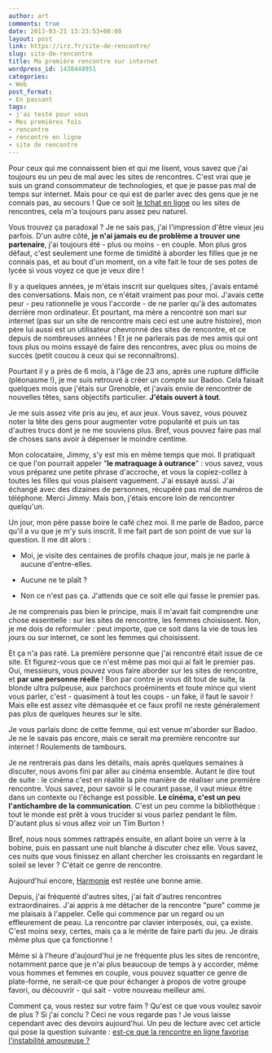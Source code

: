 ```yaml
---
author: art
comments: true
date: 2013-03-21 13:23:53+00:00
layout: post
link: https://irz.fr/site-de-rencontre/
slug: site-de-rencontre
title: Ma première rencontre sur internet
wordpress_id: 1438448951
categories:
- Web
post_format:
- En passant
tags:
- j'ai testé pour vous
- Mes premières fois
- rencontre
- rencontre en ligne
- site de rencontre
---
```


Pour ceux qui me connaissent bien et qui me lisent, vous savez que j'ai toujours eu un peu de mal avec les sites de rencontres. C'est vrai que je suis un grand consommateur de technologies, et que je passe pas mal de temps sur internet.<!-- more --> Mais pour ce qui est de parler avec des gens que je ne connais pas, au secours ! Que ce soit [le tchat en ligne](http://badoo.com/fr/) ou les sites de rencontres, cela m'a toujours paru assez peu naturel.

Vous trouvez ça paradoxal ? Je ne sais pas, j'ai l'impression d'être vieux jeu parfois. D'un autre côté, **je n'ai jamais eu de problème a trouver une partenaire**, j'ai toujours été - plus ou moins - en couple. Mon plus gros défaut, c'est seulement une forme de timidité à aborder les filles que je ne connais pas, et au bout d'un moment, on a vite fait le tour de ses potes de lycée si vous voyez ce que je veux dire !

Il y a quelques années, je m'étais inscrit sur quelques sites, j'avais entamé des conversations. Mais non, ce n'était vraiment pas pour moi. J'avais cette peur - peu rationnelle je vous l'accorde - de ne parler qu'à des automates derrière mon ordinateur. Et pourtant, ma mère a rencontré son mari sur internet (pas sur un site de rencontre mais ceci est une autre histoire), mon père lui aussi est un utilisateur chevronné des sites de rencontre, et ce depuis de nombreuses années ! Et je ne parlerais pas de mes amis qui ont tous plus ou moins essayé de faire des rencontres, avec plus ou moins de succès (petit coucou à ceux qui se reconnaîtrons).

Pourtant il y a près de 6 mois, à l'âge de 23 ans, après une rupture difficile (pléonasme !), je me suis retrouvé à créer un compte sur Badoo. Cela faisait quelques mois que j'étais sur Grenoble, et j'avais envie de rencontrer de nouvelles têtes, sans objectifs particulier. **J'étais ouvert à tout**.

Je me suis assez vite pris au jeu, et aux jeux. Vous savez, vous pouvez noter la tête des gens pour augmenter votre popularité et puis un tas d'autres trucs dont je ne me souviens plus. Bref, vous pouvez faire pas mal de choses sans avoir à dépenser le moindre centime.

Mon colocataire, Jimmy, s'y est mis en même temps que moi. Il pratiquait ce que l'on pourrait appeler "**le matraquage à outrance**" : vous savez, vous vous préparez une petite phrase d'accroche, et vous la copiez-collez à toutes les filles qui vous plaisent vaguement. J'ai essayé aussi. J'ai échangé avec des dizaines de personnes, récupéré pas mal de numéros de téléphone. Merci Jimmy. Mais bon, j'étais encore loin de rencontrer quelqu'un.

Un jour, mon père passe boire le café chez moi. Il me parle de Badoo, parce qu'il a vu que je m'y suis inscrit. Il me fait part de son point de vue sur la question. Il me dit alors :




- Moi, je visite des centaines de profils chaque jour, mais je ne parle à aucune d'entre-elles.

- Aucune ne te plaît ?

- Non ce n'est pas ça. J'attends que ce soit elle qui fasse le premier pas.






Je ne comprenais pas bien le principe, mais il m'avait fait comprendre une chose essentielle : sur les sites de rencontre, les femmes choisissent. Non, je me dois de reformuler : peut importe, que ce soit dans la vie de tous les jours ou sur internet, ce sont les femmes qui choisissent.

Et ça n'a pas raté. La première personne que j'ai rencontré était issue de ce site. Et figurez-vous que ce n'est même pas moi qui ai fait le premier pas. Oui, messieurs, vous pouvez vous faire aborder sur les sites de rencontre, et **par une personne réelle** ! Bon par contre je vous dit tout de suite, la blonde ultra pulpeuse, aux parchocs proéminents et toute mince qui vient vous parler, c'est - quasiment à tout les coups - un fake, il faut le savoir ! Mais elle est assez vite démasquée et ce faux profil ne reste généralement pas plus de quelques heures sur le site.

Je vous parlais donc de cette femme, qui est venue m'aborder sur Badoo. Je ne le savais pas encore, mais ce serait ma première rencontre sur internet ! Roulements de tambours.

Je ne rentrerais pas dans les détails, mais après quelques semaines à discuter, nous avons fini par aller au cinéma ensemble. Autant le dire tout de suite : le cinéma c'est en réalité la pire manière de réaliser une première rencontre. Vous savez, pour savoir si le courant passe, il vaut mieux être dans un contexte ou l'échange est possible. **Le cinéma, c'est un peu l'antichambre de la communication**. C'est un peu comme la bibliothèque : tout le monde est prêt à vous trucider si vous parlez pendant le film. D'autant plus si vous allez voir un Tim Burton !

Bref, nous nous sommes rattrapés ensuite, en allant boire un verre à la bobine, puis en passant une nuit blanche à discuter chez elle. Vous savez, ces nuits que vous finissez en allant chercher les croissants en regardant le soleil se lever ? C'était ce genre de rencontre.

Aujourd'hui encore, [Harmonie](https://irz.fr/premier-visage) est restée une bonne amie.

Depuis, j'ai fréquenté d'autres sites, j'ai fait d'autres rencontres extraordinaires. J'ai appris à me détacher de la rencontre "pure" comme je me plaisais à l'appeler. Celle qui commence par un regard ou un effleurement de peau. La rencontre par clavier interposés, oui, ça existe. C'est moins sexy, certes, mais ça a le mérite de faire parti du jeu. Je dirais même plus que ça fonctionne !

Même si à l'heure d'aujourd'hui je ne fréquente plus les sites de rencontre, notamment parce que je n'ai plus beaucoup de temps à y accorder, même vous hommes et femmes en couple, vous pouvez squatter ce genre de plate-forme, ne serait-ce que pour échanger à propos de votre groupe favori, ou découvrir - qui sait - votre nouveau meilleur ami.

Comment ça, vous restez sur votre faim ? Qu'est ce que vous voulez savoir de plus ? Si j'ai conclu ? Ceci ne vous regarde pas ! Je vous laisse cependant avec des devoirs aujourd'hui. Un peu de lecture avec cet article qui pose la question suivante : [est-ce que la rencontre en ligne favorise l'instabilité amoureuse ?](http://www.internetactu.net/2013/02/25/rencontres-en-ligne-la-magie-technologique-nexplique-pas-tout/)



